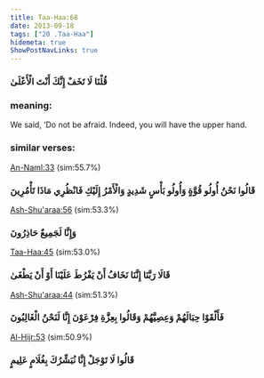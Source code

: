 ```yaml
---
title: Taa-Haa:68
date: 2013-09-18
tags: ["20 .Taa-Haa"]
hidemeta: true 
ShowPostNavLinks: true 
---
```

### قُلْنَا لَا تَخَفْ إِنَّكَ أَنْتَ الْأَعْلَىٰ
### meaning: 
We said, ‘Do not be afraid. Indeed, you will have the upper hand.
### similar verses: 

[An-Naml:33](/27/33) (sim:55.7%)

### قَالُوا نَحْنُ أُولُو قُوَّةٍ وَأُولُو بَأْسٍ شَدِيدٍ وَالْأَمْرُ إِلَيْكِ فَانْظُرِي مَاذَا تَأْمُرِينَ

[Ash-Shu'araa:56](/26/56) (sim:53.3%)

### وَإِنَّا لَجَمِيعٌ حَاذِرُونَ

[Taa-Haa:45](/20/45) (sim:53.0%)

### قَالَا رَبَّنَا إِنَّنَا نَخَافُ أَنْ يَفْرُطَ عَلَيْنَا أَوْ أَنْ يَطْغَىٰ

[Ash-Shu'araa:44](/26/44) (sim:51.3%)

### فَأَلْقَوْا حِبَالَهُمْ وَعِصِيَّهُمْ وَقَالُوا بِعِزَّةِ فِرْعَوْنَ إِنَّا لَنَحْنُ الْغَالِبُونَ

[Al-Hijr:53](/15/53) (sim:50.9%)

### قَالُوا لَا تَوْجَلْ إِنَّا نُبَشِّرُكَ بِغُلَامٍ عَلِيمٍ
